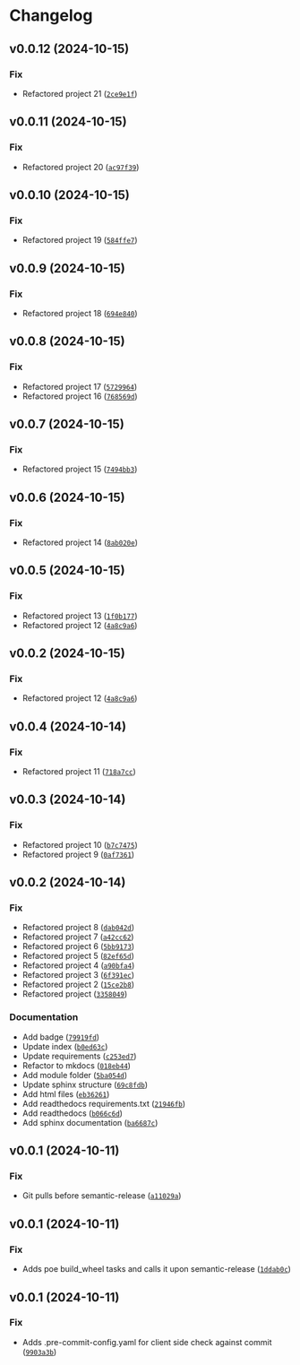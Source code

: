 # Changelog

<!--next-version-placeholder-->

## v0.0.12 (2024-10-15)

### Fix

* Refactored project 21 ([`2ce9e1f`](https://github.com/veil-org/veil/commit/2ce9e1f527337ef6a53caeb1f71e4b481ba8b809))

## v0.0.11 (2024-10-15)

### Fix

* Refactored project 20 ([`ac97f39`](https://github.com/veil-org/veil/commit/ac97f39c77902147ff58af1ca97aa47a1ad3f508))

## v0.0.10 (2024-10-15)

### Fix

* Refactored project 19 ([`584ffe7`](https://github.com/veil-org/veil/commit/584ffe7b42141d59eb8a7b45e1faedb9d13b9343))

## v0.0.9 (2024-10-15)

### Fix

* Refactored project 18 ([`694e840`](https://github.com/veil-org/veil/commit/694e8404943e3699794a7ed7ebf8e9713399b1f1))

## v0.0.8 (2024-10-15)

### Fix

* Refactored project 17 ([`5729964`](https://github.com/veil-org/veil/commit/5729964962984bcfe5c6d38f35e27352a02a83ee))
* Refactored project 16 ([`768569d`](https://github.com/veil-org/veil/commit/768569d73e2513690ee0ac13ece5bf68c2710938))

## v0.0.7 (2024-10-15)

### Fix

* Refactored project 15 ([`7494bb3`](https://github.com/veil-org/veil/commit/7494bb3c4382f62c5b9da118263dff23d458257b))

## v0.0.6 (2024-10-15)

### Fix

* Refactored project 14 ([`8ab020e`](https://github.com/veil-org/veil/commit/8ab020ea13c62b89bb0495b4dde5c7272a7ef474))

## v0.0.5 (2024-10-15)

### Fix

* Refactored project 13 ([`1f0b177`](https://github.com/veil-org/veil/commit/1f0b177d8824dd6a5a1f8a57438cddf2f0b90466))
* Refactored project 12 ([`4a8c9a6`](https://github.com/veil-org/veil/commit/4a8c9a600d8d63d50ae9e1152ceb6f9de278ddc1))

## v0.0.2 (2024-10-15)

### Fix

* Refactored project 12 ([`4a8c9a6`](https://github.com/veil-org/veil/commit/4a8c9a600d8d63d50ae9e1152ceb6f9de278ddc1))

## v0.0.4 (2024-10-14)

### Fix

* Refactored project 11 ([`718a7cc`](https://github.com/veil-org/veil/commit/718a7cc6a12ee144f5d33848218217cac6ac9ac0))

## v0.0.3 (2024-10-14)

### Fix

* Refactored project 10 ([`b7c7475`](https://github.com/veil-org/veil/commit/b7c7475ba83dc9f07ed77d56fac7de40e4a55b94))
* Refactored project 9 ([`0af7361`](https://github.com/veil-org/veil/commit/0af73617aaccf79f6a26fc14e2b61974562f8f55))

## v0.0.2 (2024-10-14)

### Fix

* Refactored project 8 ([`dab042d`](https://github.com/veil-org/veil/commit/dab042d9ce77cd546124e10cdf831cc769da4b81))
* Refactored project 7 ([`a42cc62`](https://github.com/veil-org/veil/commit/a42cc62f825bb35764a0775cb26d369f91741de7))
* Refactored project 6 ([`5bb9173`](https://github.com/veil-org/veil/commit/5bb9173474c5b0642380e368678b70ae6ad49b55))
* Refactored project 5 ([`82ef65d`](https://github.com/veil-org/veil/commit/82ef65db59a376e9910fa0a7733b5d7bd5b0de78))
* Refactored project 4 ([`a90bfa4`](https://github.com/veil-org/veil/commit/a90bfa4ceebe84d604fa1f7c3fbb00f49527bee3))
* Refactored project 3 ([`6f391ec`](https://github.com/veil-org/veil/commit/6f391ec232b9eaef19707d74e544545ec8478551))
* Refactored project 2 ([`15ce2b8`](https://github.com/veil-org/veil/commit/15ce2b88c5d6808a4721e59dc7d578aa228e5fa2))
* Refactored project ([`3358049`](https://github.com/veil-org/veil/commit/3358049b339ef11d6f9b5487920602dd1949bb69))

### Documentation

* Add badge ([`79919fd`](https://github.com/veil-org/veil/commit/79919fd170350c0c5c81cccb0f88d4e5dc497a1d))
* Update index ([`b0ed63c`](https://github.com/veil-org/veil/commit/b0ed63c7b258082831e85fa7680c5f78a5889198))
* Update requirements ([`c253ed7`](https://github.com/veil-org/veil/commit/c253ed71bd102e243f9370c2a9830acb89044091))
* Refactor to mkdocs ([`018eb44`](https://github.com/veil-org/veil/commit/018eb4488a5a277be66a48c324cb72accab351dc))
* Add module folder ([`5ba054d`](https://github.com/veil-org/veil/commit/5ba054df4d99ec5b040ddb786123586ec193ee3d))
* Update sphinx structure ([`69c8fdb`](https://github.com/veil-org/veil/commit/69c8fdbd72f8ed21cf7574278807cc75e253021b))
* Add html files ([`eb36261`](https://github.com/veil-org/veil/commit/eb36261da40ad03ba87f170bcf5cd2c9cbfa8c07))
* Add readthedocs requirements.txt ([`21946fb`](https://github.com/veil-org/veil/commit/21946fb146b03ca0300a2f9156491caacc8aa5a9))
* Add readthedocs ([`b066c6d`](https://github.com/veil-org/veil/commit/b066c6d42c64f943cca64edef23584ed7f99a65f))
* Add sphinx documentation ([`ba6687c`](https://github.com/veil-org/veil/commit/ba6687c0631b19da48e5f6e9da865765e84fa34c))

## v0.0.1 (2024-10-11)

### Fix

* Git pulls before semantic-release ([`a11029a`](https://github.com/veil-org/veil/commit/a11029ae1cedf1db01cb85c1d9f23528a5120f14))

## v0.0.1 (2024-10-11)

### Fix

* Adds poe build_wheel tasks and calls it upon semantic-release ([`1ddab0c`](https://github.com/veil-org/veil/commit/1ddab0cacd4e6148f4c53131b9159b26141250f0))

## v0.0.1 (2024-10-11)

### Fix

* Adds .pre-commit-config.yaml for client side check against commit ([`9903a3b`](https://github.com/veil-org/veil/commit/9903a3ba149d1cbec1ecf401c0e47554698c8c9f))
